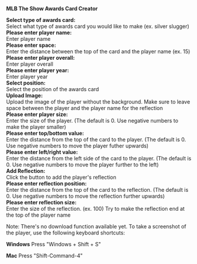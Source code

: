 **MLB The Show Awards Card Creator**  

**Select type of awards card:**</br>Select what type of awards card you would like to make (ex. silver slugger)</br>
**Please enter player name:**</br>Enter player name</br>
**Please enter space:**</br>Enter the distance between the top of the card and the player name (ex. 15)</br>
**Please enter player overall:**</br>Enter player overall</br>
**Please enter player year:**</br>Enter player year</br>
**Select position:**</br>Select the position of the awards card</br>
**Upload Image:**</br>Upload the image of the player without the background. Make sure to leave space between the player and the player name for the reflection</br>
**Please enter player size:**</br>Enter the size of the player. (The default is 0. Use negative numbers to make the player smaller)</br>
**Please enter top/bottom value:**</br>Enter the distance from the top of the card to the player. (The default is 0. Use negative numbers to move the player futher upwards)</br>
**Please enter left/right value:**</br>Enter the distance from the left side of the card to the player. (The default is 0. Use negative numbers to move the player further to the left)</br>
**Add Reflection:**</br>Click the button to add the player's reflection</br>
**Please enter reflection position:**</br>Enter the distance from the top of the card to the reflection. (The default is 0. Use negative numbers to move the reflection further upwards)</br>
**Please enter reflection size:**</br>Enter the size of the reflection. (ex. 100) Try to make the reflection end at the top of the player name</br>

Note: There's no download function available yet. To take a screenshot of the player, use the following keyboard shortcuts:

**Windows**
Press "Windows + Shift + S"

**Mac**
Press "Shift-Command-4"
